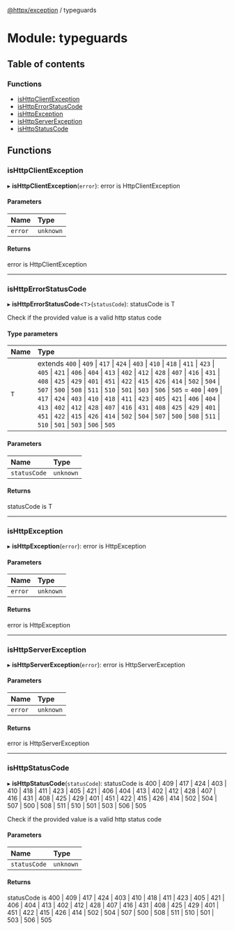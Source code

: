 [@httpx/exception](../README.md) / typeguards

# Module: typeguards

## Table of contents

### Functions

- [isHttpClientException](typeguards.md#ishttpclientexception)
- [isHttpErrorStatusCode](typeguards.md#ishttperrorstatuscode)
- [isHttpException](typeguards.md#ishttpexception)
- [isHttpServerException](typeguards.md#ishttpserverexception)
- [isHttpStatusCode](typeguards.md#ishttpstatuscode)

## Functions

### isHttpClientException

▸ **isHttpClientException**(`error`): error is HttpClientException

#### Parameters

| Name    | Type      |
| :------ | :-------- |
| `error` | `unknown` |

#### Returns

error is HttpClientException

---

### isHttpErrorStatusCode

▸ **isHttpErrorStatusCode**<`T`\>(`statusCode`): statusCode is T

Check if the provided value is a valid http status code

#### Type parameters

| Name | Type                                                                                                                                                                                                                                                                                                                                                                                                                                                                                                                                                                                                                                                                                                                                                |
| :--- | :-------------------------------------------------------------------------------------------------------------------------------------------------------------------------------------------------------------------------------------------------------------------------------------------------------------------------------------------------------------------------------------------------------------------------------------------------------------------------------------------------------------------------------------------------------------------------------------------------------------------------------------------------------------------------------------------------------------------------------------------------- |
| `T`  | extends `400` \| `409` \| `417` \| `424` \| `403` \| `410` \| `418` \| `411` \| `423` \| `405` \| `421` \| `406` \| `404` \| `413` \| `402` \| `412` \| `428` \| `407` \| `416` \| `431` \| `408` \| `425` \| `429` \| `401` \| `451` \| `422` \| `415` \| `426` \| `414` \| `502` \| `504` \| `507` \| `500` \| `508` \| `511` \| `510` \| `501` \| `503` \| `506` \| `505` = `400` \| `409` \| `417` \| `424` \| `403` \| `410` \| `418` \| `411` \| `423` \| `405` \| `421` \| `406` \| `404` \| `413` \| `402` \| `412` \| `428` \| `407` \| `416` \| `431` \| `408` \| `425` \| `429` \| `401` \| `451` \| `422` \| `415` \| `426` \| `414` \| `502` \| `504` \| `507` \| `500` \| `508` \| `511` \| `510` \| `501` \| `503` \| `506` \| `505` |

#### Parameters

| Name         | Type      |
| :----------- | :-------- |
| `statusCode` | `unknown` |

#### Returns

statusCode is T

---

### isHttpException

▸ **isHttpException**(`error`): error is HttpException

#### Parameters

| Name    | Type      |
| :------ | :-------- |
| `error` | `unknown` |

#### Returns

error is HttpException

---

### isHttpServerException

▸ **isHttpServerException**(`error`): error is HttpServerException

#### Parameters

| Name    | Type      |
| :------ | :-------- |
| `error` | `unknown` |

#### Returns

error is HttpServerException

---

### isHttpStatusCode

▸ **isHttpStatusCode**(`statusCode`): statusCode is 400 \| 409 \| 417 \| 424 \| 403 \| 410 \| 418 \| 411 \| 423 \| 405 \| 421 \| 406 \| 404 \| 413 \| 402 \| 412 \| 428 \| 407 \| 416 \| 431 \| 408 \| 425 \| 429 \| 401 \| 451 \| 422 \| 415 \| 426 \| 414 \| 502 \| 504 \| 507 \| 500 \| 508 \| 511 \| 510 \| 501 \| 503 \| 506 \| 505

Check if the provided value is a valid http status code

#### Parameters

| Name         | Type      |
| :----------- | :-------- |
| `statusCode` | `unknown` |

#### Returns

statusCode is 400 \| 409 \| 417 \| 424 \| 403 \| 410 \| 418 \| 411 \| 423 \| 405 \| 421 \| 406 \| 404 \| 413 \| 402 \| 412 \| 428 \| 407 \| 416 \| 431 \| 408 \| 425 \| 429 \| 401 \| 451 \| 422 \| 415 \| 426 \| 414 \| 502 \| 504 \| 507 \| 500 \| 508 \| 511 \| 510 \| 501 \| 503 \| 506 \| 505
